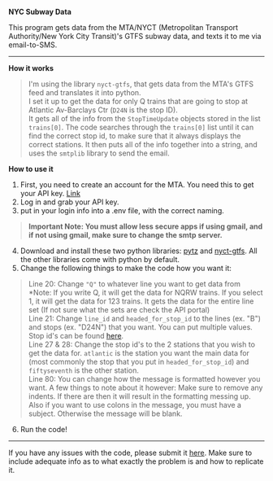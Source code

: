 **NYC Subway Data**

This program gets data from the MTA/NYCT (Metropolitan Transport Authority/New York City Transit)'s GTFS subway data, and texts it to me via email-to-SMS.

---

**How it works**
> I'm using the library `nyct-gtfs`, that gets data from the MTA's GTFS feed and translates it into python.  
I set it up to get the data for only Q trains that are going to stop at Atlantic Av-Barclays Ctr (`D24N` is the stop ID).  
It gets all of the info from the `StopTimeUpdate` objects stored in the list `trains[0]`.
The code searches through the `trains[0]` list until it can find the correct stop id, to make sure that it always displays the correct stations.
It then puts all of the info together into a string, and uses the `smtplib` library to send the email.

**How to use it**
1. First, you need to create an account for the MTA. You need this to get your API key. [Link](https://api.mta.info/#/signup)
2. Log in and grab your API key.
3. put in your login info into a .env file, with the correct naming.
  > **Important Note: You must allow less secure apps if using gmail, and if not using gmail, make sure to change the smtp server.**  
4. Download and install these two python libraries: [pytz](https://pypi.org/project/pytz/) and [nyct-gtfs](https://pypi.org/project/nyct-gtfs/). All the other libraries come with python by default.  
5. Change the following things to make the code how you want it:
> Line 20: Change `"Q"` to whatever line you want to get data from *Note: If you write Q, it will get the data for NQRW trains. If you select 1, it will get the data for 123 trains. It gets the data for the entire line set (If not sure what the sets are check the API portal)  
Line 21: Change `line_id` and `headed_for_stop_id` to the lines (ex. "B") and stops (ex. "D24N") that you want. You can put multiple values. Stop id's can be found [here](https://github.com/Andrew-Dickinson/nyct-gtfs/blob/master/nyct_gtfs/gtfs_static/stops.txt).  
Line 27 & 28: Change the stop id's to the 2 stations that you wish to get the data for. `atlantic` is the station you want the main data for (most commonly the stop that you put in `headed_for_stop_id`) and `fiftyseventh` is the other station.  
Line 80: You can change how the message is formatted however you want. A few things to note about it however: Make sure to remove any indents. If there are then it will result in the formatting messing up. Also if you want to use colons in the message, you must have a subject. Otherwise the message will be blank.  
6. Run the code!

---

If you have any issues with the code, please submit it [here](https://github.com/drakaintdead/NYC-Subway-Data/issues/new). Make sure to include adequate info as to what exactly the problem is and how to replicate it.

